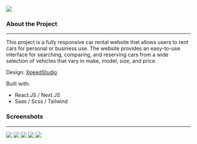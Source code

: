 ![](https://cdn.discordapp.com/attachments/336171716126572548/1184999132033724546/output-onlinepngtools_1.png?ex=658e0371&is=657b8e71&hm=b1a7396cce3d0a00624c71b5c3f3f260dd0c44a942c9790c5a577507109a2a54&)

### About the Project

------------


This project is a fully responsive car rental website  that allows users to rent cars for personal or business use. The website provides an easy-to-use interface for searching, comparing, and reserving cars from a wide selection of vehicles that vary in make, model, size, and price.


Design: [XpeedStudio](https://xpeedstudio.com)

Built with: 
 -  React.JS / Next.JS
 -  Saas / Scss / Tailwind

### Screenshots
------------
![](https://cdn.discordapp.com/attachments/336171716126572548/1185693363316473918/image.png?ex=659089fe&is=657e14fe&hm=7e52f4fa67dab5e43a60d1428c5d1300dbf3afba524611b5d4faf031d9432763&)
![](https://cdn.discordapp.com/attachments/336171716126572548/1185732262306779216/image.png?ex=6590ae39&is=657e3939&hm=437ec822e997b4fd910e052f1dbfe63ec7dedb7bf24764e4074f5ee2fc75a43c&)
![](https://cdn.discordapp.com/attachments/336171716126572548/1185693558712316006/image.png?ex=65908a2d&is=657e152d&hm=a10b1c5af30713098d67f70cdd7266dc2e1227fd4d5412d77be8caf109dcc8bb&)
![](https://cdn.discordapp.com/attachments/336171716126572548/1185693749964198011/image.png?ex=65908a5b&is=657e155b&hm=89861a01aec5f4708f90243489b385af26f27dc5f485125601dbd345ecb98b19&)
![](https://cdn.discordapp.com/attachments/336171716126572548/1185693814174797824/image.png?ex=65908a6a&is=657e156a&hm=01dbbb25e91010082ba7c042cb37d892316a761df32d7ebaa94dd0dc7604cb83&)

